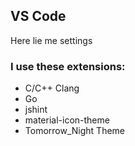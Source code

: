 ## VS Code
Here lie me settings

### I use these extensions:
 * C/C++ Clang
 * Go
 * jshint
 * material-icon-theme
 * Tomorrow_Night Theme